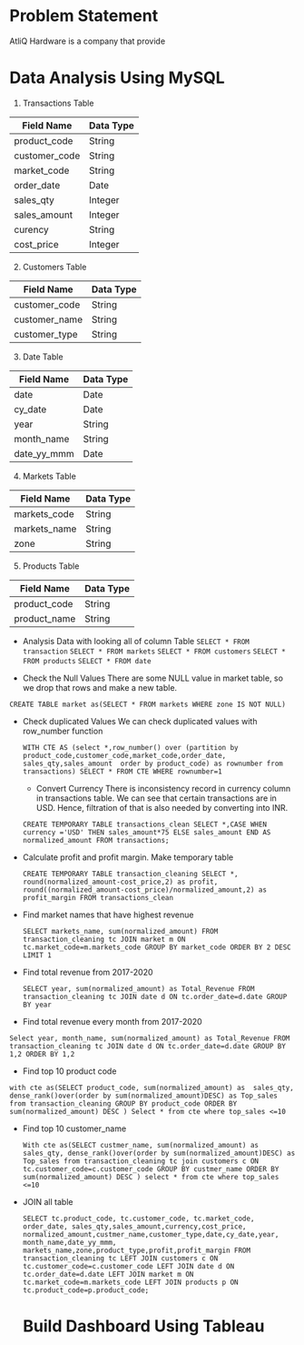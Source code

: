 # Problem Statement
  AtliQ Hardware is a company that provide

# Data Analysis Using MySQL
1. Transactions Table
   
|Field Name|Data Type|
|----------|---------|
|product_code|String|
|customer_code|String|
|market_code|String|
|order_date|Date|
|sales_qty|Integer|
|sales_amount|Integer|
|curency|String|
|cost_price|Integer|

2. Customers Table

|Field Name|Data Type|
|----------|---------|
|customer_code|String|
|customer_name|String|
|customer_type|String|

3. Date Table

|Field Name|Data Type|
|----------|---------|
|date|Date|
|cy_date|Date|
|year|String|
|month_name|String|
|date_yy_mmm|Date|

4. Markets Table

|Field Name|Data Type|
|----------|---------|
|markets_code|String|
|markets_name|String|
|zone|String|

5. Products Table

|Field Name|Data Type|
|----------|---------|
|product_code|String|
|product_name|String|

- Analysis Data with looking all of column Table
  `SELECT * FROM transaction`
  `SELECT * FROM markets`
  `SELECT * FROM customers`
  `SELECT * FROM products`
  `SELECT * FROM date`
  
 - Check the Null Values
   There are some NULL value in market table, so we drop that rows and make a new table.
  
  `CREATE TABLE market as(SELECT * FROM markets WHERE zone IS NOT NULL)`

- Check duplicated Values
  We can check duplicated values with row_number function

  `WITH CTE AS (select *,row_number() over (partition by product_code,customer_code,market_code,order_date,
			sales_qty,sales_amount  order by product_code) as rownumber
			from transactions)
   SELECT * FROM CTE WHERE rownumber=1`
  
  - Convert Currency
    There is inconsistency record in currency column in transactions table. We can see that certain transactions are in USD. Hence, filtration of that is also needed by converting into INR.

   `CREATE TEMPORARY TABLE transactions_clean SELECT *,CASE WHEN currency ='USD' THEN sales_amount*75
			ELSE sales_amount
            END AS normalized_amount FROM transactions;`
  
- Calculate profit and profit margin. Make temporary table
  
  `CREATE TEMPORARY TABLE transaction_cleaning SELECT *, round(normalized_amount-cost_price,2) as profit, round((normalized_amount-cost_price)/normalized_amount,2) as profit_margin
   FROM transactions_clean`
  
- Find market names that have highest revenue
  
  `SELECT markets_name, sum(normalized_amount) FROM transaction_cleaning tc JOIN market m ON tc.market_code=m.markets_code GROUP BY market_code ORDER BY 2 DESC LIMIT 1`
  
- Find total revenue from 2017-2020
  
  `SELECT year, sum(normalized_amount) as Total_Revenue FROM transaction_cleaning tc JOIN date d ON tc.order_date=d.date GROUP BY year`
  
- Find total revenue every month from 2017-2020
  
 `Select year, month_name, sum(normalized_amount) as Total_Revenue FROM transaction_cleaning tc JOIN date d ON tc.order_date=d.date GROUP BY 1,2 ORDER BY 1,2`
  
-  Find top 10 product code
  
  `with cte as(SELECT product_code, sum(normalized_amount) as 
  sales_qty, dense_rank()over(order by sum(normalized_amount)DESC) as Top_sales from transaction_cleaning GROUP BY product_code ORDER BY sum(normalized_amount) DESC )
   Select * from cte where top_sales <=10`

- Find top 10 customer_name
  
  `With cte as(SELECT custmer_name, sum(normalized_amount) as sales_qty, dense_rank()over(order by sum(normalized_amount)DESC) as Top_sales from transaction_cleaning tc join customers c ON 
  tc.customer_code=c.customer_code GROUP BY custmer_name ORDER BY sum(normalized_amount) DESC ) select * from cte where top_sales <=10`

- JOIN all table
  
  `SELECT tc.product_code, tc.customer_code, tc.market_code, order_date, sales_qty,sales_amount,currency,cost_price,
		normalized_amount,custmer_name,customer_type,date,cy_date,year, month_name,date_yy_mmm,
		markets_name,zone,product_type,profit,profit_margin
		FROM transaction_cleaning tc LEFT JOIN customers c ON tc.customer_code=c.customer_code
								   LEFT JOIN date d ON tc.order_date=d.date
								   LEFT JOIN market m ON tc.market_code=m.markets_code
								   LEFT JOIN products p ON tc.product_code=p.product_code;`

  # Build Dashboard Using Tableau
